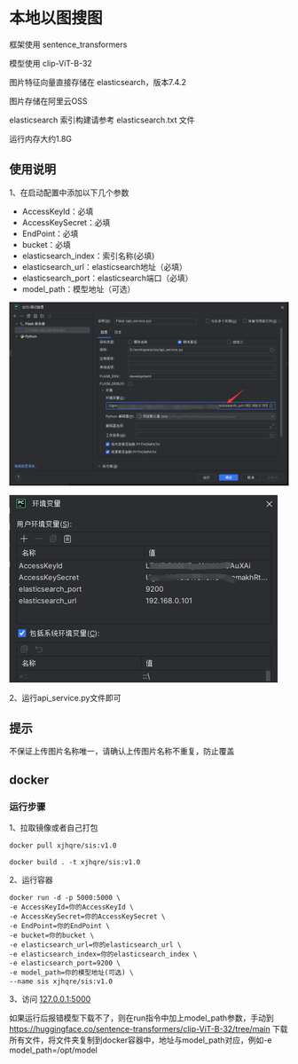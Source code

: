 # 本地以图搜图

框架使用 sentence_transformers

模型使用 clip-ViT-B-32

图片特征向量直接存储在 elasticsearch，版本7.4.2

图片存储在阿里云OSS

elasticsearch 索引构建请参考 elasticsearch.txt 文件

运行内存大约1.8G

## 使用说明

1、在启动配置中添加以下几个参数

* AccessKeyId：必填
* AccessKeySecret：必填
* EndPoint：必填
* bucket：必填
* elasticsearch_index：索引名称(必填)
* elasticsearch_url：elasticsearch地址（必填）
* elasticsearch_port：elasticsearch端口（必填）
* model_path：模型地址（可选）

![1](README.assets/1.png)

![14](README.assets/14.png)

2、运行api_service.py文件即可

## 提示

不保证上传图片名称唯一，请确认上传图片名称不重复，防止覆盖

## docker

### 运行步骤

1、拉取镜像或者自己打包

```shell
docker pull xjhqre/sis:v1.0
```

```shell
docker build . -t xjhqre/sis:v1.0
```

2、运行容器

```shell
docker run -d -p 5000:5000 \
-e AccessKeyId=你的AccessKeyId \
-e AccessKeySecret=你的AccessKeySecret \
-e EndPoint=你的EndPoint \
-e bucket=你的bucket \
-e elasticsearch_url=你的elasticsearch_url \
-e elasticsearch_index=你的elasticsearch_index \
-e elasticsearch_port=9200 \
-e model_path=你的模型地址(可选) \
--name sis xjhqre/sis:v1.0
```

3、访问 [127.0.0.1:5000](127.0.0.1:5000)

如果运行后报错模型下载不了，则在run指令中加上model_path参数，手动到
https://huggingface.co/sentence-transformers/clip-ViT-B-32/tree/main
下载所有文件，将文件夹复制到docker容器中，地址与model_path对应，例如-e model_path=/opt/model